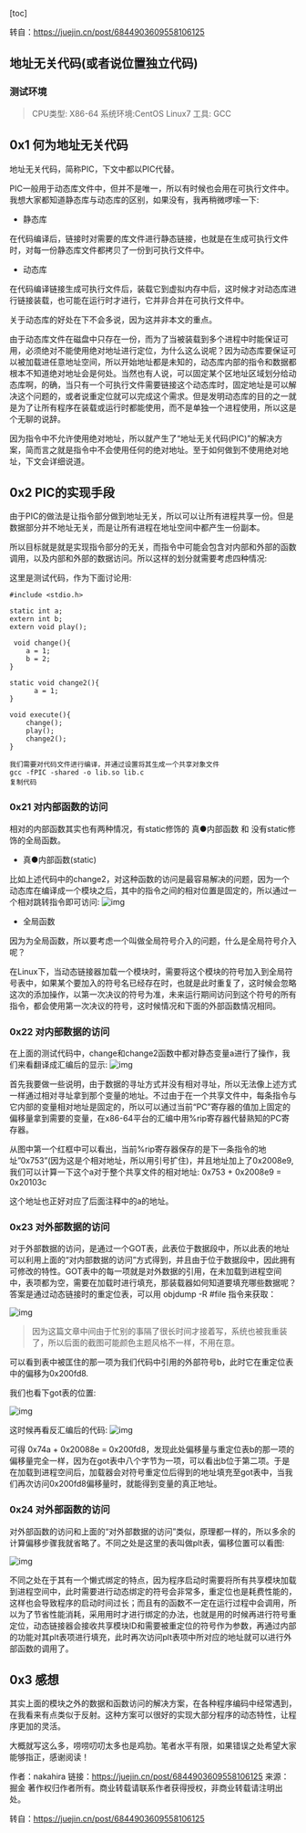 [toc]



转自：https://juejin.cn/post/6844903609558106125

## 地址无关代码(或者说位置独立代码)

### 测试环境

> CPU类型: X86-64 系统环境:CentOS Linux7 工具: GCC

## 0x1 何为地址无关代码

地址无关代码，简称PIC，下文中都以PIC代替。

PIC一般用于动态库文件中，但并不是唯一，所以有时候也会用在可执行文件中。我想大家都知道静态库与动态库的区别，如果没有，我再稍微啰嗦一下:

- 静态库

在代码编译后，链接时对需要的库文件进行静态链接，也就是在生成可执行文件时，对每一份静态库文件都拷贝了一份到可执行文件中。

- 动态库

在代码编译链接生成可执行文件后，装载它到虚拟内存中后，这时候才对动态库进行链接装载，也可能在运行时才进行，它并非合并在可执行文件中。

关于动态库的好处在下不会多说，因为这并非本文的重点。

由于动态库文件在磁盘中只存在一份，而为了当被装载到多个进程中时能保证可用，必须绝对不能使用绝对地址进行定位，为什么这么说呢？因为动态库要保证可以被加载进任意地址空间，所以开始地址都是未知的，动态库内部的指令和数据都根本不知道绝对地址会是何处。当然也有人说，可以固定某个区地址区域划分给动态库啊，的确，当只有一个可执行文件需要链接这个动态库时，固定地址是可以解决这个问题的，或者说重定位就可以完成这个需求。但是发明动态库的目的之一就是为了让所有程序在装载或运行时都能使用，而不是单独一个进程使用，所以这是个无聊的说辞。

因为指令中不允许使用绝对地址，所以就产生了“地址无关代码(PIC)”的解决方案，简而言之就是指令中不会使用任何的绝对地址。至于如何做到不使用绝对地址，下文会详细说道。

## 0x2 PIC的实现手段

由于PIC的做法是让指令部分做到地址无关，所以可以让所有进程共享一份。但是数据部分并不地址无关，而是让所有进程在地址空间中都产生一份副本。

所以目标就是就是实现指令部分的无关，而指令中可能会包含对内部和外部的函数调用，以及内部和外部的数据访问。所以这样的划分就需要考虑四种情况:

这里是测试代码，作为下面讨论用:

```
#include <stdio.h>

static int a;
extern int b;
extern void play();

 void change(){
	a = 1;
	b = 2;
}

static void change2(){
      a = 1;
}

void execute(){
	change();
	play();
	change2();
} 

我们需要对代码文件进行编译，并通过设置将其生成一个共享对象文件
gcc -fPIC -shared -o lib.so lib.c
复制代码
```



### 0x21 对内部函数的访问

相对的内部函数其实也有两种情况，有static修饰的 真●内部函数 和 没有static修饰的全局函数。

- 真●内部函数(static)

比如上述代码中的change2，对这种函数的访问是最容易解决的问题，因为一个动态库在编译成一个模块之后，其中的指令之间的相对位置是固定的，所以通过一个相对跳转指令即可访问:
![img](https://user-gold-cdn.xitu.io/2018/5/23/1638d8862a2ef255?imageView2/0/w/1280/h/960/format/webp/ignore-error/1)

- 全局函数

因为为全局函数，所以要考虑一个叫做全局符号介入的问题，什么是全局符号介入呢？

在Linux下，当动态链接器加载一个模块时，需要将这个模块的符号加入到全局符号表中，如果某个要加入的符号名已经存在时，也就是此时重复了，这时候会忽略这次的添加操作，以第一次决议的符号为准，未来运行期间访问到这个符号的所有指令，都会使用第一次决议的符号，这时候情况和下面的外部函数情况相同。

### 0x22 对内部数据的访问

在上面的测试代码中，change和change2函数中都对静态变量a进行了操作，我们来看翻译成汇编后的显示:
![img](https://user-gold-cdn.xitu.io/2018/5/23/1638d88629e88e40?imageView2/0/w/1280/h/960/format/webp/ignore-error/1)

首先我要做一些说明，由于数据的寻址方式并没有相对寻址，所以无法像上述方式一样通过相对寻址拿到那个变量的地址。不过由于在一个共享文件中，每条指令与它内部的变量相对地址是固定的，所以可以通过当前“PC”寄存器的值加上固定的偏移量拿到需要的变量，在x86-64平台的汇编中用%rip寄存器代替熟知的PC寄存器。

从图中第一个红框中可以看出，当前%rip寄存器保存的是下一条指令的地址”0x753”(因为这是个相对地址，所以用引号扩住)，并且地址加上了0x2008e9,我们可以计算一下这个a对于整个共享文件的相对地址:
0x753 + 0x2008e9 = 0x20103c

这个地址也正好对应了后面注释中的a的地址。

### 0x23 对外部数据的访问

对于外部数据的访问，是通过一个GOT表，此表位于数据段中，所以此表的地址可以利用上面的“对内部数据的访问”方式得到，并且由于位于数据段中，因此拥有可修改的特性。GOT表中的每一项就是对外数据的引用，在未加载到进程空间中，表项都为空，需要在加载时进行填充，那装载器如何知道要填充哪些数据呢？答案是通过动态链接时的重定位表，可以用 objdump -R #file 指令来获取：

![img](https://user-gold-cdn.xitu.io/2018/5/23/1638d88629fa65d0?imageView2/0/w/1280/h/960/format/webp/ignore-error/1)

> 因为这篇文章中间由于忙别的事隔了很长时间才接着写，系统也被我重装了，所以后面的截图可能颜色主题风格不一样，不用在意。

可以看到表中被匡住的那一项为我们代码中引用的外部符号b，此时它在重定位表中的偏移为0x200fd8.

我们也看下got表的位置:

![img](https://user-gold-cdn.xitu.io/2018/5/23/1638d8862a0b5398?imageView2/0/w/1280/h/960/format/webp/ignore-error/1)

这时候再看反汇编后的代码:
![img](https://user-gold-cdn.xitu.io/2018/5/23/1638d8864b89853e?imageView2/0/w/1280/h/960/format/webp/ignore-error/1)

可得 0x74a + 0x20088e = 0x200fd8，发现此处偏移量与重定位表b的那一项的偏移量完全一样，因为在got表中八个字节为一项，可以看出b位于第二项。于是在加载到进程空间后，加载器会对符号重定位后得到的地址填充至got表中，当我们再次访问0x200fd8偏移量时，就能得到变量的真正地址。

### 0x24 对外部函数的访问

对外部函数的访问和上面的“对外部数据的访问”类似，原理都一样的，所以多余的计算偏移步骤我就省略了。不同之处是这里的表叫做plt表，偏移位置可以看图:

![img](https://user-gold-cdn.xitu.io/2018/5/23/1638d8865086bdb4?imageView2/0/w/1280/h/960/format/webp/ignore-error/1)

不同之处在于其有一个懒式绑定的特点，因为程序启动时需要将所有共享模块加载到进程空间中，此时需要进行动态绑定的符号会非常多，重定位也是耗费性能的，这样也会导致程序的启动时间过长；而且有的函数不一定在运行过程中会调用，所以为了节省性能消耗，采用用时才进行绑定的办法，也就是用的时候再进行符号重定位，动态链接器会接收共享模块ID和需要被重定位的符号作为参数，再通过内部的功能对其plt表项进行填充，此时再次访问plt表项中所对应的地址就可以进行外部函数的调用了。

## 0x3 感想

其实上面的模块之外的数据和函数访问的解决方案，在各种程序编码中经常遇到，在我看来有点类似于反射。这种方案可以很好的实现大部分程序的动态特性，让程序更加的灵活。

大概就写这么多，唠唠叨叨太多也是鸡肋。笔者水平有限，如果错误之处希望大家能够指正，感谢阅读！


作者：nakahira
链接：https://juejin.cn/post/6844903609558106125
来源：掘金
著作权归作者所有。商业转载请联系作者获得授权，非商业转载请注明出处。






转自：https://juejin.cn/post/6844903609558106125





